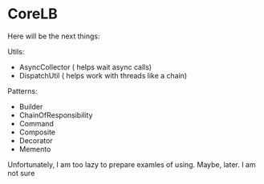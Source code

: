 # CoreLB

Here will be the next things: 

Utils: 
- AsyncCollector ( helps wait async calls)
- DispatchUtil ( helps work with threads like a chain)

Patterns:
- Builder
- ChainOfResponsibility
- Command
- Composite
- Decorator
- Memento


Unfortunately, I am too lazy to prepare examles of using. Maybe, later. I am not sure
